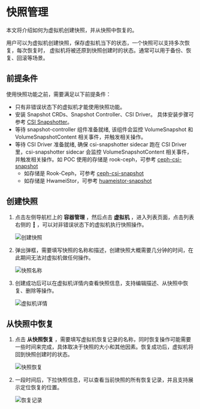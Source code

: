 # 快照管理

本文将介绍如何为虚拟机创建快照，并从快照中恢复的。

用户可以为虚拟机创建快照，保存虚拟机当下的状态，一个快照可以支持多次恢复，每次恢复时，
虚拟机将被还原到快照创建时的状态。通常可以用于备份、恢复、回滚等场景。

## 前提条件

使用快照功能之前，需要满足以下前提条件：

- 只有非错误状态下的虚拟机才能使用快照功能。
- 安装 Snapshot CRDs、Snapshot Controller、CSI Driver。
  具体安装步骤可参考 [CSI Snapshotter](https://github.com/kubernetes-csi/external-snapshotter?tab=readme-ov-file#usage)。
- 等待 snapshot-controller 组件准备就绪, 该组件会监控 VolumeSnapshot 和 VolumeSnapshotContent 相关事件，并触发相关操作。
- 等待 CSI Driver 准备就绪, 确保 csi-snapshotter sidecar 跑在 CSI Driver 里，csi-snapshotter sidecar 会监控 VolumeSnapshotContent 相关事件，并触发相关操作。如 POC 使用的存储是 rook-ceph，可参考 [ceph-csi-snapshot](https://rook.io/docs/rook/latest-release/Storage-Configuration/Ceph-CSI/ceph-csi-snapshot/)
    - 如存储是 Rook-Ceph，可参考 [ceph-csi-snapshot](https://rook.io/docs/rook/latest-release/Storage-Configuration/Ceph-CSI/ceph-csi-snapshot/)
    - 如存储是 HwameiStor，可参考 [huameistor-snapshot](https://hwameistor.io/cn/docs/volumes/volume_snapshot)

## 创建快照

1. 点击左侧导航栏上的 __容器管理__ ，然后点击 __虚拟机__ ，进入列表页面，点击列表右侧的 __┇__ ，可以对非错误状态下的虚拟机执行快照操作。

    ![创建快照](https://docs.daocloud.io/daocloud-docs-images/docs/zh/docs/virtnest/images/snapshot01.png)

2. 弹出弹框，需要填写快照的名称和描述，创建快照大概需要几分钟的时间，在此期间无法对虚拟机做任何操作。

    ![快照名称](https://docs.daocloud.io/daocloud-docs-images/docs/zh/docs/virtnest/images/snapshot02.png)

3. 创建成功后可以在虚拟机详情内查看快照信息，支持编辑描述、从快照中恢复、删除等操作。

    ![虚拟机详情](https://docs.daocloud.io/daocloud-docs-images/docs/zh/docs/virtnest/images/snapshot03.png)

## 从快照中恢复

1. 点击 __从快照恢复__ ，需要填写虚拟机恢复记录的名称，同时恢复操作可能需要一些时间来完成，具体取决于快照的大小和其他因素。恢复成功后，虚拟机将回到快照创建时的状态。

    ![快照恢复](https://docs.daocloud.io/daocloud-docs-images/docs/zh/docs/virtnest/images/snapshot04.png)

2. 一段时间后，下拉快照信息，可以查看当前快照的所有恢复记录，并且支持展示定位恢复的位置。

    ![恢复记录](https://docs.daocloud.io/daocloud-docs-images/docs/zh/docs/virtnest/images/snapshot05.png)
